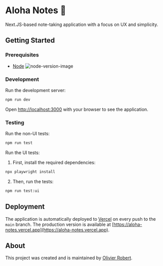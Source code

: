 # Aloha Notes 🥥

Next.JS-based note-taking application with a focus on UX and simplicity.

## Getting Started

### Prerequisites

- [Node](https://nodejs.org) ![node-version-image](https://img.shields.io/badge/node-18.12.1-brightgreen.svg)

### Development

Run the development server:

```bash
npm run dev
```

Open [http://localhost:3000](http://localhost:3000) with your browser to see the application.

### Testing

Run the non-UI tests:

```bash
npm run test
```

Run the UI tests:

1. First, install the required dependencies:

```bash
npx playwright install
```

2. Then, run the tests:

```bash
npm run test:ui
```

## Deployment

The application is automatically deployed to [Vercel](https://vercel.com) on every push to the `main` branch. The production version is available at [https://aloha-notes.vercel.app](https://aloha-notes.vercel.app).

## About

This project was created and is maintained by [Olivier Robert](https://github.com/olivierobert).
